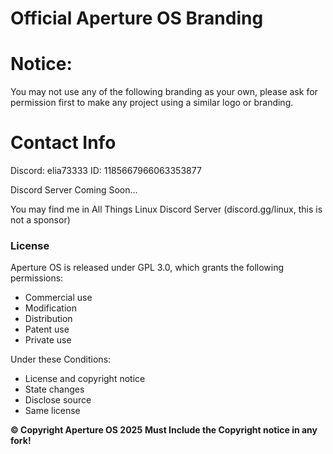 # Official Aperture OS Branding

# Notice:
You may not use any of the following branding as your own, please ask for permission first to make any project using a similar logo or branding.

# Contact Info
Discord: elia73333  ID: 1185667966063353877

Discord Server Coming Soon...

You may find me in All Things Linux Discord Server (discord.gg/linux, this is not a sponsor)


### License
Aperture OS is released under GPL 3.0, which grants the following permissions:

* Commercial use
* Modification
* Distribution
* Patent use
* Private use
 
Under these Conditions:

* License and copyright notice
* State changes
* Disclose source
* Same license


**&copy; Copyright Aperture OS 2025**
**Must Include the Copyright notice in any fork!**
